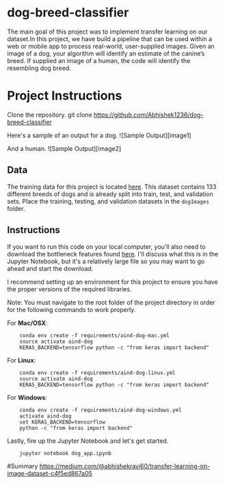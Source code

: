# dog-breed-classifier
The main goal of this project was to implement transfer learning on our dataset.In this project, we have  build a pipeline that can be used within a web or mobile app to process real-world, user-supplied images. Given an image of a dog, your algorithm will identify an estimate of the canine’s breed. If supplied an image of a human, the code will identify the resembling dog breed.

# Project Instructions
Clone the repository.
git clone https://github.com/Abhishek1236/dog-breed-classifier

Here's a sample of an output for a dog.
![Sample Output][image1]

And a human.
![Sample Output][image2]

## Data

The training data for this project is located [here](https://s3-us-west-1.amazonaws.com/udacity-aind/dog-project/dogImages.zip). This dataset contains 133 different breeds of dogs and is already split into train, test, and validation sets. Place the training, testing, and validation datasets in the `dogImages` folder.

## Instructions

If you want to run this code on your local computer, you'll also need to download the bottleneck features found [here](https://s3-us-west-1.amazonaws.com/udacity-aind/dog-project/DogInceptionV3Data.npz). I'll discuss what this is in the Jupyter Notebook, but it's a relatively large file so you may want to go ahead and start the download.

I recommend setting up an environment for this project to ensure you have the proper versions of the required libraries.

Note: You must navigate to the root folder of the project directory in order for the following commands to work properly.

For __Mac/OSX__:
```
	conda env create -f requirements/aind-dog-mac.yml
	source activate aind-dog
	KERAS_BACKEND=tensorflow python -c "from keras import backend"
```

For __Linux__:
```
	conda env create -f requirements/aind-dog-linux.yml
	source activate aind-dog
	KERAS_BACKEND=tensorflow python -c "from keras import backend"
```

For __Windows__:
```
	conda env create -f requirements/aind-dog-windows.yml
	activate aind-dog
	set KERAS_BACKEND=tensorflow
	python -c "from keras import backend"
```

Lastly, fire up the Jupyter Notebook and let's get started.

```
	jupyter notebook dog_app.ipynb
```
#Summary
https://medium.com/@abhishekravi60/transfer-learning-on-image-dataset-c4f5ed867a05
